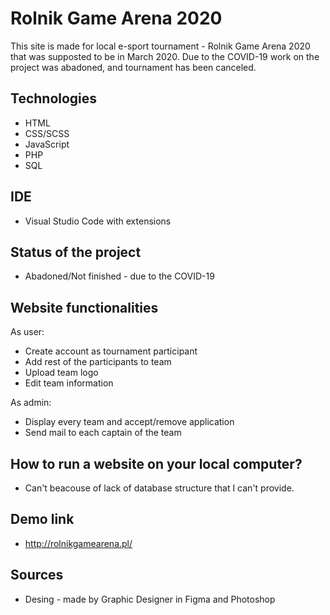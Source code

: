 # Rolnik Game Arena 2020

This site is made for local e-sport tournament - Rolnik Game Arena 2020 that was supposted to be in March 2020. Due to the COVID-19 work on the project was abadoned, and tournament has been canceled.

## Technologies
- HTML
- CSS/SCSS
- JavaScript
- PHP
- SQL

## IDE
- Visual Studio Code with extensions

## Status of the project
- Abadoned/Not finished - due to the COVID-19

## Website functionalities
As user:
- Create account as tournament participant
- Add rest of the participants to team
- Upload team logo
- Edit team information

As admin:
- Display every team and accept/remove application
- Send mail to each captain of the team

## How to run a website on your local computer?
- Can't beacouse of lack of database structure that I can't provide.

## Demo link
- http://rolnikgamearena.pl/

## Sources
- Desing - made by Graphic Designer in Figma and Photoshop
